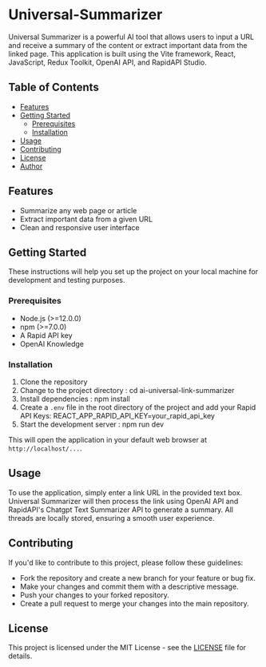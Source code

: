 # Universal-Summarizer

Universal Summarizer is a powerful AI tool that allows users to input a URL and receive a summary of the content or extract important data from the linked page. This application is built using the Vite framework, React, JavaScript, Redux Toolkit, OpenAI API, and RapidAPI Studio.

## Table of Contents
- [Features](#features)
- [Getting Started](#getting-started)
  - [Prerequisites](#prerequisites)
  - [Installation](#installation)
- [Usage](#usage)
- [Contributing](#contributing)
- [License](#license)
- [Author](#author)

## Features

- Summarize any web page or article
- Extract important data from a given URL
- Clean and responsive user interface

## Getting Started

These instructions will help you set up the project on your local machine for development and testing purposes.

### Prerequisites

- Node.js (>=12.0.0)
- npm (>=7.0.0)
- A Rapid API key
- OpenAI Knowledge

### Installation

1. Clone the repository
2. Change to the project directory : cd ai-universal-link-summarizer
3. Install dependencies : npm install
4. Create a `.env` file in the root directory of the project and add your Rapid API Keys:   REACT_APP_RAPID_API_KEY=your_rapid_api_key
5. Start the development server : npm run dev

This will open the application in your default web browser at `http://localhost/...`.


## Usage

To use the application, simply enter a link URL in the provided text box. Universal Summarizer will then process the link using OpenAI API and RapidAPI's Chatgpt Text Summarizer API to generate a summary. All threads are locally stored, ensuring a smooth user experience.


## Contributing

If you'd like to contribute to this project, please follow these guidelines:

- Fork the repository and create a new branch for your feature or bug fix.
- Make your changes and commit them with a descriptive message.
- Push your changes to your forked repository.
- Create a pull request to merge your changes into the main repository.


## License

This project is licensed under the MIT License - see the [LICENSE](LICENSE) file for details.

